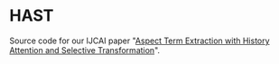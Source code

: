 # HAST
Source code for our IJCAI paper "[Aspect Term Extraction with History Attention and Selective Transformation](https://arxiv.org/abs/1805.00760)".
